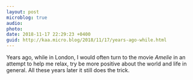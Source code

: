 ```yaml
---
layout: post
microblog: true
audio: 
photo: 
date: 2018-11-17 22:29:23 +0400
guid: http://kaa.micro.blog/2018/11/17/years-ago-while.html
---
```

Years ago, while in London, I would often turn to the movie _Amelie_ in an attempt to help me relax, try be more positive about the world and life in general. All these years later it still does the trick.
